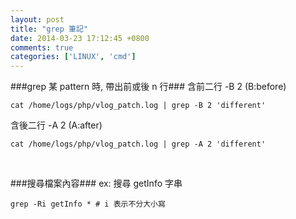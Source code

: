 ```yaml
---
layout: post
title: "grep 筆記"
date: 2014-03-23 17:12:45 +0800
comments: true
categories: ['LINUX', 'cmd']
---
```


###grep 某 pattern 時, 帶出前或後 n 行###
含前二行 -B 2 (B:before)
```
cat /home/logs/php/vlog_patch.log | grep -B 2 'different'
```
含後二行 -A 2 (A:after)
```
cat /home/logs/php/vlog_patch.log | grep -A 2 'different'
```
<!--more--><br/>

###搜尋檔案內容###
ex: 搜尋 getInfo 字串
```
grep -Ri getInfo * # i 表示不分大小寫
```
<br/>